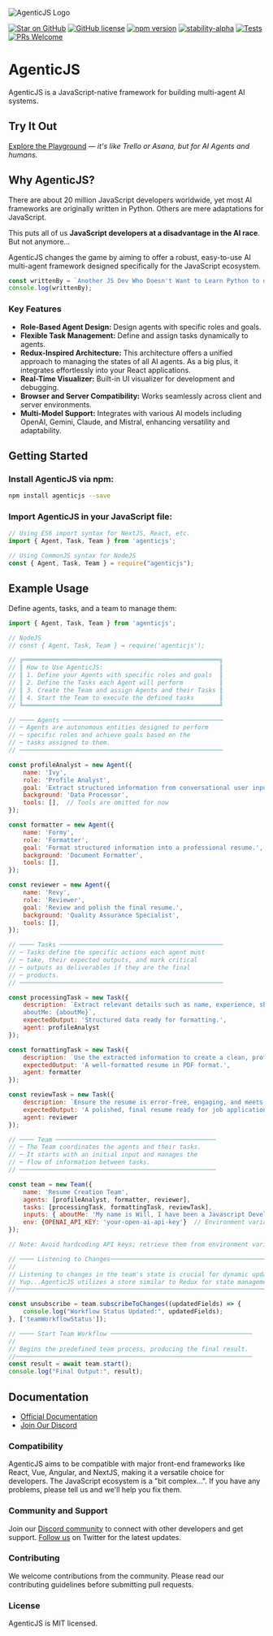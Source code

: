 ![AgenticJS Logo](https://www.agenticjs.com/logo.svg)

[![Star on GitHub](https://img.shields.io/github/stars/AI-Champions/agenticjs.svg?style=social)](https://github.com/AI-Champions/AgenticJS)
[![GitHub license](https://img.shields.io/badge/license-MIT-blue.svg)](https://github.com/AI-Champions/agenticjs/blob/main/LICENSE) [![npm version](https://img.shields.io/npm/v/agenticjs.svg?style=flat)](https://www.npmjs.com/package/agenticjs)
[![stability-alpha](https://img.shields.io/badge/stability-alpha-f4d03f.svg)](https://github.com/mkenney/software-guides/blob/master/STABILITY-BADGES.md#alpha)
[![Tests](https://github.com/AI-Champions/AgenticJS/actions/workflows/stable-main-check-workflow.yml/badge.svg)](https://github.com/AI-Champions/AgenticJS/actions/workflows/stable-main-check-workflow.yml)
[![PRs Welcome](https://img.shields.io/badge/PRs-welcome-brightgreen.svg)](https://github.com/AI-Champions/AgenticJS/pulls)

# AgenticJS
AgenticJS is a JavaScript-native framework for building multi-agent AI systems.

## Try It Out

[Explore the Playground](https://agenticjs.com) — *it's like Trello or Asana, but for AI Agents and humans.*

## Why AgenticJS?

There are about 20 million JavaScript developers worldwide, yet most AI frameworks are originally written in Python. Others are mere adaptations for JavaScript. 

This puts all of us **JavaScript developers at a disadvantage in the AI race**. But not anymore...

AgenticJS changes the game by aiming to offer a robust, easy-to-use AI multi-agent framework designed specifically for the JavaScript ecosystem.

```js
const writtenBy = `Another JS Dev Who Doesn't Want to Learn Python to do meaningful AI Stuff.`;
console.log(writtenBy);
```


### Key Features

- **Role-Based Agent Design:** Design agents with specific roles and goals.
- **Flexible Task Management:** Define and assign tasks dynamically to agents.
- **Redux-Inspired Architecture:** This architecture offers a unified approach to managing the states of all AI agents. As a big plus, it integrates effortlessly into your React applications.
- **Real-Time Visualizer:** Built-in UI visualizer for development and debugging.
- **Browser and Server Compatibility:** Works seamlessly across client and server environments.
- **Multi-Model Support:** Integrates with various AI models including OpenAI, Gemini, Claude, and Mistral, enhancing versatility and adaptability.

## Getting Started

### Install AgenticJS via npm:

```bash
npm install agenticjs --save
```

### Import AgenticJS in your JavaScript file:

```js
// Using ES6 import syntax for NextJS, React, etc.
import { Agent, Task, Team } from 'agenticjs';
```

```js
// Using CommonJS syntax for NodeJS
const { Agent, Task, Team } = require("agenticjs");
```

## Example Usage

Define agents, tasks, and a team to manage them:

```js
import { Agent, Task, Team } from 'agenticjs';

// NodeJS
// const { Agent, Task, Team } = require('agenticjs');

// ╔══════════════════════════════════════════════════════╗
// ║ How to Use AgenticJS:                                ║
// ║ 1. Define your Agents with specific roles and goals  ║
// ║ 2. Define the Tasks each Agent will perform          ║ 
// ║ 3. Create the Team and assign Agents and their Tasks ║
// ║ 4. Start the Team to execute the defined tasks       ║
// ╚══════════════════════════════════════════════════════╝

// ──── Agents ────────────────────────────────────────────
// ─ Agents are autonomous entities designed to perform
// ─ specific roles and achieve goals based on the
// ─ tasks assigned to them.
// ────────────────────────────────────────────────────────

const profileAnalyst = new Agent({
    name: 'Ivy', 
    role: 'Profile Analyst', 
    goal: 'Extract structured information from conversational user input.', 
    background: 'Data Processor',
    tools: [],  // Tools are omitted for now  
});

const formatter = new Agent({
    name: 'Formy', 
    role: 'Formatter', 
    goal: 'Format structured information into a professional resume.', 
    background: 'Document Formatter',
    tools: [],  
});

const reviewer = new Agent({
    name: 'Revy', 
    role: 'Reviewer', 
    goal: 'Review and polish the final resume.', 
    background: 'Quality Assurance Specialist',
    tools: [],  
});

// ──── Tasks ─────────────────────────────────────────────
// ─ Tasks define the specific actions each agent must
// ─ take, their expected outputs, and mark critical
// ─ outputs as deliverables if they are the final
// ─ products.
// ────────────────────────────────────────────────────────

const processingTask = new Task({ 
    description: `Extract relevant details such as name, experience, skills, and job history from the user's 'aboutMe' input. 
    aboutMe: {aboutMe}`,
    expectedOutput: 'Structured data ready for formatting.', 
    agent: profileAnalyst
});

const formattingTask = new Task({ 
    description: `Use the extracted information to create a clean, professional resume layout tailored for a JavaScript Developer.`,
    expectedOutput: 'A well-formatted resume in PDF format.', 
    agent: formatter 
});

const reviewTask = new Task({ 
    description: `Ensure the resume is error-free, engaging, and meets professional standards.`,
    expectedOutput: 'A polished, final resume ready for job applications. Please do not give any feedback on the resume. Just the final resume.', 
    agent: reviewer 
});

// ──── Team ────────────────────────────────────────────
// ─ The Team coordinates the agents and their tasks.
// ─ It starts with an initial input and manages the
// ─ flow of information between tasks.
// ──────────────────────────────────────────────────────

const team = new Team({
    name: 'Resume Creation Team',
    agents: [profileAnalyst, formatter, reviewer],
    tasks: [processingTask, formattingTask, reviewTask],
    inputs: { aboutMe: 'My name is Will, I have been a Javascript Developer for 3 years. I know React, NextJS, and REDUX. My latest job was as a Junior Developer at Disney creating UIs for the main landing page.' },  // Initial input for the first task
    env: {OPENAI_API_KEY: 'your-open-ai-api-key'}  // Environment variables for the team
});

// Note: Avoid hardcoding API keys; retrieve them from environment variables instead.

// ──── Listening to Changes────────────────────────────────────────────
// 
// Listening to changes in the team's state is crucial for dynamic updates.
// Yup...AgenticJS utilizes a store similar to Redux for state management.
//──────────────────────────────────────────────────────────────────────

const unsubscribe = team.subscribeToChanges((updatedFields) => {
    console.log("Workflow Status Updated:", updatedFields);
}, ['teamWorkflowStatus']);

// ──── Start Team Workflow ───────────────────────────────────────
// 
// Begins the predefined team process, producing the final result.
//─────────────────────────────────────────────────────────────────
const result = await team.start();
console.log("Final Output:", result);
```

## Documentation

- [Official Documentation](https://agenticjs.com)
- [Join Our Discord](https://bit.ly/JoinAIChamps)

### Compatibility

AgenticJS aims to be compatible with major front-end frameworks like React, Vue, Angular, and NextJS, making it a versatile choice for developers. The JavaScript ecosystem is a "bit complex...". If you have any problems, please tell us and we'll help you fix them.

### Community and Support

Join our [Discord community](https://bit.ly/JoinAIChamps) to connect with other developers and get support. [Follow us](https://x.com/dariel_noel) on Twitter for the latest updates.

### Contributing

We welcome contributions from the community. Please read our contributing guidelines before submitting pull requests.

### License

AgenticJS is MIT licensed.